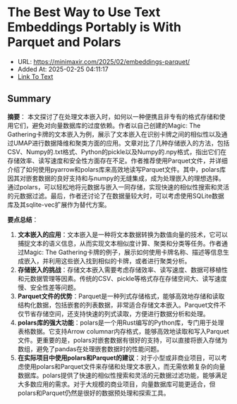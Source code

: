 # The Best Way to Use Text Embeddings Portably is With Parquet and Polars
- URL: https://minimaxir.com/2025/02/embeddings-parquet/
- Added At: 2025-02-25 04:11:17
- [Link To Text](2025-02-25-the-best-way-to-use-text-embeddings-portably-is-with-parquet-and-polars_raw.md)

## Summary
**摘要**：
本文探讨了在处理文本嵌入时，如何以一种便携且非专有的格式存储和使用它们，避免对向量数据库的过度依赖。作者以自己创建的Magic: The Gathering卡牌的文本嵌入为例，展示了文本嵌入在识别卡牌之间的相似性以及通过UMAP进行数据降维和聚类方面的应用。文章对比了几种存储嵌入的方法，包括CSV、Numpy的.txt格式、Python的pickle以及Numpy的.npy格式，指出它们在存储效率、读写速度和安全性方面存在不足。作者推荐使用Parquet文件，并详细介绍了如何使用pyarrow和polars库来高效地读写Parquet文件。其中，polars库因其对嵌套数据的良好支持和与numpy的无缝集成，成为处理嵌入的理想选择。通过polars，可以轻松地将元数据与嵌入一同存储，实现快速的相似性搜索和灵活的元数据过滤。最后，作者还讨论了在数据量较大时，可以考虑使用SQLite数据库及其sqlite-vec扩展作为替代方案。

**要点总结**：

1.  **文本嵌入的应用**：文本嵌入是一种将文本数据转换为数值向量的技术，它可以捕捉文本的语义信息，从而实现文本相似度计算、聚类和分类等任务。作者通过Magic: The Gathering卡牌的例子，展示如何使用卡牌名称、描述等信息生成嵌入，并利用这些嵌入找到相似的卡牌，或者进行聚类分析。
2.  **存储嵌入的挑战**：存储文本嵌入需要考虑存储效率、读写速度、数据可移植性和元数据管理等因素。传统的CSV、pickle等格式存在存储空间大、读写速度慢、安全性差等问题。
3.  **Parquet文件的优势**：Parquet是一种列式存储格式，能够高效地存储和读取结构化数据，包括嵌套的列表数据，非常适合存储文本嵌入。Parquet文件不仅节省存储空间，还支持快速的列式读取，方便进行数据分析和处理。
4.  **polars库的强大功能**：polars是一个用Rust编写的Python库，专门用于处理表格数据。它支持Arrow columnar内存格式，能够高效地读取和写入Parquet文件。更重要的是，polars对嵌套数据有很好的支持，可以直接将嵌入存储为数组，避免了pandas在处理嵌套数据时的性能问题。
5.   **在实际项目中使用polars和Parquet的建议**：对于小型或非商业项目，可以考虑使用polars和Parquet文件来存储和处理文本嵌入，而无需依赖复杂的向量数据库。polars提供了快速的相似性搜索和灵活的元数据过滤功能，能够满足大多数应用的需求。对于大规模的商业项目，向量数据库可能更适合，但polars和Parquet仍然是很好的数据预处理和探索工具。

